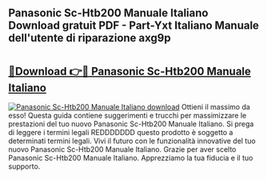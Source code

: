 ## Panasonic Sc-Htb200 Manuale Italiano Download gratuit PDF - Part-Yxt Italiano Manuale dell'utente di riparazione axg9p

# <h2><a href="http://dfb4lm.blite.top/?on=Panasonic+Sc-Htb200+Manuale+Italiano">🔗Download 👉🔴 Panasonic Sc-Htb200 Manuale Italiano</a></h2>

[![Panasonic Sc-Htb200 Manuale Italiano download](https://i.imgur.com/lujVjoI.png)](http://dfb4lm.blite.top/?on=Panasonic+Sc-Htb200+Manuale+Italiano)
Ottieni il massimo da esso! Questa guida contiene suggerimenti e trucchi per massimizzare le prestazioni del tuo nuovo Panasonic Sc-Htb200 Manuale Italiano. Si prega di leggere i termini legali REDDDDDDD questo prodotto è soggetto a determinati termini legali. Vivi il futuro con le funzionalità innovative del tuo nuovo Panasonic Sc-Htb200 Manuale Italiano. Grazie per aver scelto Panasonic Sc-Htb200 Manuale Italiano. Apprezziamo la tua fiducia e il tuo supporto.
